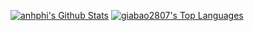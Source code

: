 <a href="https://github.com/foxxy-hcmus/github-readme-stats"><img alt="anhphi's Github Stats" src="https://github-readme-stats.vercel.app/api?username=foxxy-hcmus&show_icons=true&count_private=true&theme=react&hide_border=true&bg_color=0D1117" /></a>
  <a href="https://github.com/foxxy-hcmus/github-readme-stats"><img alt="giabao2807's Top Languages" src="https://github-readme-stats.anuraghazra1.vercel.app/api/top-langs/?username=foxxy-hcmus&show_icons=true&locale=en&layout=compact&theme=react&hide_border=true&bg_color=0D1117" alt="anhphi-stats" /></a>
